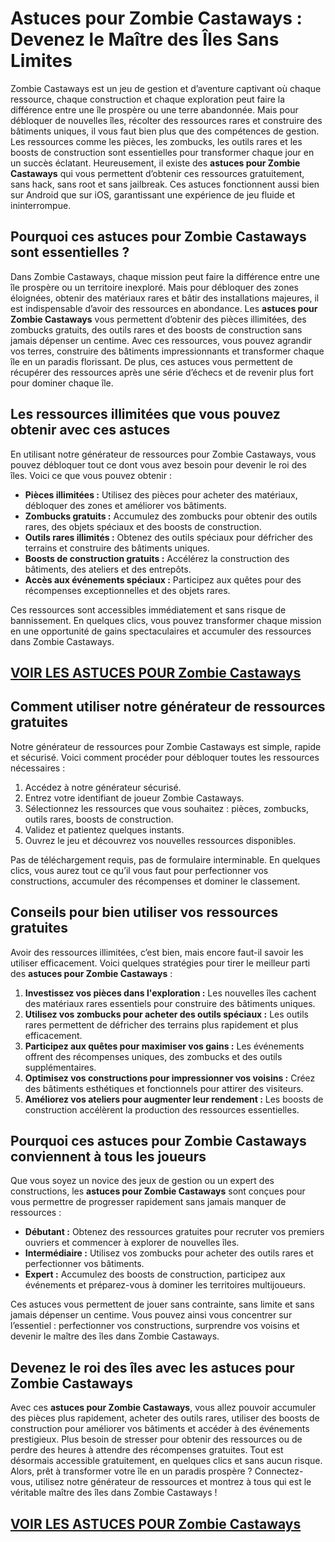# **Astuces pour Zombie Castaways : Devenez le Maître des Îles Sans Limites**

Zombie Castaways est un jeu de gestion et d’aventure captivant où chaque ressource, chaque construction et chaque exploration peut faire la différence entre une île prospère ou une terre abandonnée. Mais pour débloquer de nouvelles îles, récolter des ressources rares et construire des bâtiments uniques, il vous faut bien plus que des compétences de gestion. Les ressources comme les pièces, les zombucks, les outils rares et les boosts de construction sont essentielles pour transformer chaque jour en un succès éclatant. Heureusement, il existe des **astuces pour Zombie Castaways** qui vous permettent d’obtenir ces ressources gratuitement, sans hack, sans root et sans jailbreak. Ces astuces fonctionnent aussi bien sur Android que sur iOS, garantissant une expérience de jeu fluide et ininterrompue.

## **Pourquoi ces astuces pour Zombie Castaways sont essentielles ?**

Dans Zombie Castaways, chaque mission peut faire la différence entre une île prospère ou un territoire inexploré. Mais pour débloquer des zones éloignées, obtenir des matériaux rares et bâtir des installations majeures, il est indispensable d’avoir des ressources en abondance. Les **astuces pour Zombie Castaways** vous permettent d’obtenir des pièces illimitées, des zombucks gratuits, des outils rares et des boosts de construction sans jamais dépenser un centime. Avec ces ressources, vous pouvez agrandir vos terres, construire des bâtiments impressionnants et transformer chaque île en un paradis florissant. De plus, ces astuces vous permettent de récupérer des ressources après une série d’échecs et de revenir plus fort pour dominer chaque île.

## **Les ressources illimitées que vous pouvez obtenir avec ces astuces**

En utilisant notre générateur de ressources pour Zombie Castaways, vous pouvez débloquer tout ce dont vous avez besoin pour devenir le roi des îles. Voici ce que vous pouvez obtenir :

- **Pièces illimitées :** Utilisez des pièces pour acheter des matériaux, débloquer des zones et améliorer vos bâtiments.  
- **Zombucks gratuits :** Accumulez des zombucks pour obtenir des outils rares, des objets spéciaux et des boosts de construction.  
- **Outils rares illimités :** Obtenez des outils spéciaux pour défricher des terrains et construire des bâtiments uniques.  
- **Boosts de construction gratuits :** Accélérez la construction des bâtiments, des ateliers et des entrepôts.  
- **Accès aux événements spéciaux :** Participez aux quêtes pour des récompenses exceptionnelles et des objets rares.  

Ces ressources sont accessibles immédiatement et sans risque de bannissement. En quelques clics, vous pouvez transformer chaque mission en une opportunité de gains spectaculaires et accumuler des ressources dans Zombie Castaways.

## [VOIR LES ASTUCES POUR Zombie Castaways](https://telechargerdesressources.click/downloadfr.html)

## **Comment utiliser notre générateur de ressources gratuites**

Notre générateur de ressources pour Zombie Castaways est simple, rapide et sécurisé. Voici comment procéder pour débloquer toutes les ressources nécessaires :

1. Accédez à notre générateur sécurisé.  
2. Entrez votre identifiant de joueur Zombie Castaways.  
3. Sélectionnez les ressources que vous souhaitez : pièces, zombucks, outils rares, boosts de construction.  
4. Validez et patientez quelques instants.  
5. Ouvrez le jeu et découvrez vos nouvelles ressources disponibles.  

Pas de téléchargement requis, pas de formulaire interminable. En quelques clics, vous aurez tout ce qu’il vous faut pour perfectionner vos constructions, accumuler des récompenses et dominer le classement.

## **Conseils pour bien utiliser vos ressources gratuites**

Avoir des ressources illimitées, c’est bien, mais encore faut-il savoir les utiliser efficacement. Voici quelques stratégies pour tirer le meilleur parti des **astuces pour Zombie Castaways** :

1. **Investissez vos pièces dans l'exploration :** Les nouvelles îles cachent des matériaux rares essentiels pour construire des bâtiments uniques.  
2. **Utilisez vos zombucks pour acheter des outils spéciaux :** Les outils rares permettent de défricher des terrains plus rapidement et plus efficacement.  
3. **Participez aux quêtes pour maximiser vos gains :** Les événements offrent des récompenses uniques, des zombucks et des outils supplémentaires.  
4. **Optimisez vos constructions pour impressionner vos voisins :** Créez des bâtiments esthétiques et fonctionnels pour attirer des visiteurs.  
5. **Améliorez vos ateliers pour augmenter leur rendement :** Les boosts de construction accélèrent la production des ressources essentielles.

## **Pourquoi ces astuces pour Zombie Castaways conviennent à tous les joueurs**

Que vous soyez un novice des jeux de gestion ou un expert des constructions, les **astuces pour Zombie Castaways** sont conçues pour vous permettre de progresser rapidement sans jamais manquer de ressources :

- **Débutant :** Obtenez des ressources gratuites pour recruter vos premiers ouvriers et commencer à explorer de nouvelles îles.  
- **Intermédiaire :** Utilisez vos zombucks pour acheter des outils rares et perfectionner vos bâtiments.  
- **Expert :** Accumulez des boosts de construction, participez aux événements et préparez-vous à dominer les territoires multijoueurs.  

Ces astuces vous permettent de jouer sans contrainte, sans limite et sans jamais dépenser un centime. Vous pouvez ainsi vous concentrer sur l’essentiel : perfectionner vos constructions, surprendre vos voisins et devenir le maître des îles dans Zombie Castaways.

## **Devenez le roi des îles avec les astuces pour Zombie Castaways**

Avec ces **astuces pour Zombie Castaways**, vous allez pouvoir accumuler des pièces plus rapidement, acheter des outils rares, utiliser des boosts de construction pour améliorer vos bâtiments et accéder à des événements prestigieux. Plus besoin de stresser pour obtenir des ressources ou de perdre des heures à attendre des récompenses gratuites. Tout est désormais accessible gratuitement, en quelques clics et sans aucun risque. Alors, prêt à transformer votre île en un paradis prospère ? Connectez-vous, utilisez notre générateur de ressources et montrez à tous qui est le véritable maître des îles dans Zombie Castaways !

## [VOIR LES ASTUCES POUR Zombie Castaways](https://telechargerdesressources.click/downloadfr.html)
